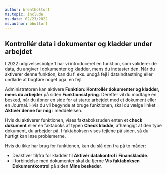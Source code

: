 ```yaml
---
author: brentholtorf
ms.topic: include
ms.date: 02/23/2022
ms.author: bholtorf
---
```

## Kontrollér data i dokumenter og kladder under arbejdet

I 2022 udgivelsesbølge 1 har vi introduceret en funktion, som validerer de data, du angiver i dokumenter og kladder, mens du indtaster den. Når du aktiverer denne funktion, kan du f. eks. undgå fejl i dataindtastning eller undlade at bogføre noget pga. en fejl. 

Administratoren kan aktivere **Funktion: Kontrollér dokumenter og kladder, mens du arbejder** på siden **Funktionsstyring**. Derefter vil du modtage en besked, når du åbner en side for at starte arbejdet med et dokument eller en Journal. Hvis du vil begynde at bruge funktionen, skal du vælge linket **Aktivér denne for mig** i meddelelsen. 

Hvis du aktiverer funktionen, vises faktaboksruden enten et **check dokument** eller en faktaboks af typen **Check kladde**, afhængigt af den type dokument, du arbejder på. I faktaboksen vises fejlene på siden, så du hurtigt kan løse problemerne.

Hvis du ikke har brug for funktionen, kan du slå den fra på to måder:

* Deaktiver til/fra for kladder til **Aktivér datakontrol** i **Finanskladde**.
* I forbindelse med dokumenter skal du fjerne **Vis faktaboksen Dokumentkontrol** på siden **Mine beskeder**.